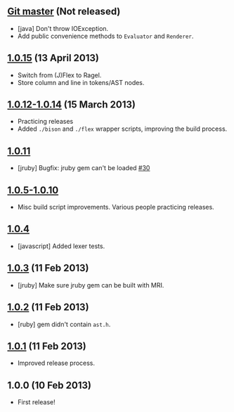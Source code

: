 ## [Git master](https://github.com/cucumber/bool/compare/v1.0.15...master) (Not released)

* [java] Don't throw IOException.
* Add public convenience methods to `Evaluator` and `Renderer`.

## [1.0.15](https://github.com/cucumber/bool/compare/v1.0.14...v1.0.15) (13 April 2013)

* Switch from (J)Flex to Ragel.
* Store column and line in tokens/AST nodes.

## [1.0.12-1.0.14](https://github.com/cucumber/bool/compare/v1.0.11...v1.0.14) (15 March 2013)

* Practicing releases
* Added `./bison` and `./flex` wrapper scripts, improving the build process.

## [1.0.11](https://github.com/cucumber/bool/compare/v1.0.10...v1.0.11)

* [jruby] Bugfix: jruby gem can't be loaded [#30](https://github.com/cucumber/bool/issues/30)

## [1.0.5-1.0.10](https://github.com/cucumber/bool/compare/v1.0.4...v1.0.10)

* Misc build script improvements. Various people practicing releases.

## [1.0.4](https://github.com/cucumber/bool/compare/v1.0.3...v1.0.4)

* [javascript] Added lexer tests.

## [1.0.3](https://github.com/cucumber/bool/compare/v1.0.2...v1.0.3) (11 Feb 2013)

* [jruby] Make sure jruby gem can be built with MRI.

## [1.0.2](https://github.com/cucumber/bool/compare/v1.0.1...v1.0.2) (11 Feb 2013)

* [ruby] gem didn't contain `ast.h`.

## [1.0.1](https://github.com/cucumber/bool/compare/v1.0.0...v1.0.1) (11 Feb 2013)

* Improved release process.

## 1.0.0 (10 Feb 2013)

* First release!
